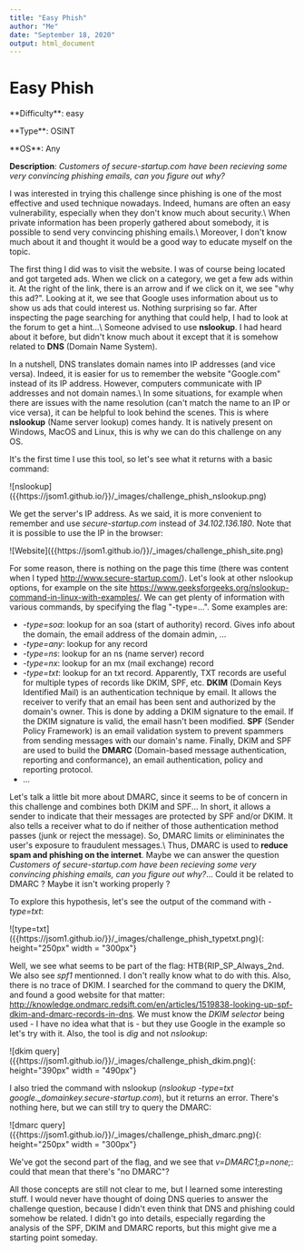 ```yaml
---
title: "Easy Phish"
author: "Me"
date: "September 18, 2020"
output: html_document
---
```


# Easy Phish

 <div id="boxinfo">
 <div id="textbox">
 <p class="alignleft">**Difficulty**: easy </p>
 <p class="aligncenter">**Type**: OSINT</p>
 <p class="alignright">**OS**: Any</p>
 </div>
 <div style="clear: both;"></div>
 </div> 

**Description**: *Customers of secure-startup.com have been recieving some very convincing phishing emails, can you figure out why?*

I was interested in trying this challenge since phishing is one of the most effective and used technique nowadays. Indeed, humans are often an easy vulnerability, especially when they don't know much about security.\\
When private information has been properly gathered about somebody, it is possible to send very convincing phishing emails.\\
Moreover, I don't know much about it and thought it would be a good way to educate myself on the topic.

The first thing I did was to visit the website. I was of course being located and got targeted ads. When we click on a category, we get a few ads within it.
At the right of the link, there is an arrow and if we click on it, we see "why this ad?". Looking at it, we see that Google uses information about us to show us ads that could interest us.
Nothing surprising so far. After inspecting the page searching for anything that could help, I had to look at the forum to get a hint...\\
Someone advised to use **nslookup**. I had heard about it before, but didn't know much about it except that it is somehow related to **DNS** (Domain Name System).

In a nutshell, DNS translates domain names into IP addresses (and vice versa). Indeed, it is easier for us to remember the website "Google.com" instead of its IP address.
However, computers communicate with IP addresses and not domain names.\\
In some situations, for example when there are issues with the name resolution (can't match the name to an IP or vice versa), it can be helpful to look behind the scenes.
This is where **nslookup** (Name server lookup) comes handy. It is natively present on Windows, MacOS and Linux, this is why we can do this challenge on any OS.

It's the first time I use this tool, so let's see what it returns with a basic command:

<div class="img_container">
![nslookup]({{https://jsom1.github.io/}}/_images/challenge_phish_nslookup.png)
</div>

We get the server's IP address. As we said, it is more convenient to remember and use *secure-startup.com* instead of *34.102.136.180*. Note that it is possible to use the IP in the browser:

<div class="img_container">
![Website]({{https://jsom1.github.io/}}/_images/challenge_phish_site.png)
</div>

For some reason, there is nothing on the page this time (there was content when I typed http://www.secure-startup.com/). Let's look at other nslookup options, for example on the site <https://www.geeksforgeeks.org/nslookup-command-in-linux-with-examples/>.
We can get plenty of information with various commands, by specifying the flag "-type=...". Some examples are:

- *-type=soa*: lookup for an soa (start of authority) record. Gives info about the domain, the email address of the domain admin, ...
- *-type=any*: lookup for any record
- *-type=ns*: lookup for an ns (name server) record
- *-type=nx*: lookup for an mx (mail exchange) record
- *-type=txt*: lookup for an txt record. Apparently, TXT records are useful for multiple types of records like DKIM, SPF, etc. **DKIM** (Domain Keys Identified Mail) is an authentication technique by email.
It allows the receiver to verify that an email has been sent and authorized by the domain's owner. This is done by adding a DKIM signature to the email. If the DKIM signature is valid, the email hasn't been modified.
**SPF** (Sender Policy Framework) is an email validation system to prevent spammers from sending messages with our domain's name. Finally, DKIM and SPF are used to build the **DMARC** (Domain-based message authentication, reporting and conformance), an email authentication, policy and reporting protocol.
- ...

Let's talk a little bit more about DMARC, since it seems to be of concern in this challenge and combines both DKIM and SPF... In short, it allows a sender to indicate that their messages are protected by SPF and/or DKIM.
It also tells a receiver what to do if neither of those authentication method passes (junk or reject the message). So, DMARC limits or elimininates the user's exposure to fraudulent messages.\\
Thus, DMARC is used to **reduce spam and phishing on the internet**. Maybe we can answer the question *Customers of secure-startup.com have been recieving some very convincing phishing emails, can you figure out why?*... Could it be related to DMARC ? Maybe it isn't working properly ?

To explore this hypothesis, let's see the output of the command with *-type=txt*:

<div class="img_container">
![type=txt]({{https://jsom1.github.io/}}/_images/challenge_phish_typetxt.png){: height="250px" width = "300px"}
</div>

Well, we see what seems to be part of the flag: HTB{RIP_SP_Always_2nd. We also see *spf1* mentionned. I don't really know what to do with this. Also, there is no trace of DKIM. I searched for the command to query the DKIM, and found a good website for that matter: <http://knowledge.ondmarc.redsift.com/en/articles/1519838-looking-up-spf-dkim-and-dmarc-records-in-dns>. We must know the *DKIM selector* being used - I have no idea what that is - but they use Google in the example so let's try with it. Also, the tool is *dig* and not *nslookup*:

<div class="img_container">
![dkim query]({{https://jsom1.github.io/}}/_images/challenge_phish_dkim.png){: height="390px" width = "490px"}
</div>

I also tried the command with nslookup (*nslookup -type=txt google._domainkey.secure-startup.com*), but it returns an error. There's nothing here, but we can still try to query the DMARC:

<div class="img_container">
![dmarc query]({{https://jsom1.github.io/}}/_images/challenge_phish_dmarc.png){: height="250px" width = "300px"}
</div>

We've got the second part of the flag, and we see that *v=DMARC1;p=none;*: could that mean that there's "no DMARC"?

All those concepts are still not clear to me, but I learned some interesting stuff. I would never have thought of doing DNS queries to answer the challenge question, because I didn't even think that DNS and phishing could somehow be related. I didn't go into details, especially regarding the analysis of the SPF, DKIM and DMARC reports, but this might give me a starting point someday.



